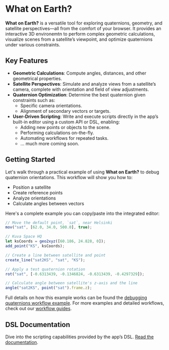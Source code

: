 # What on Earth?

**What on Earth?** is a versatile tool for exploring quaternions, geometry, and
satellite perspectives—all from the comfort of your browser. It provides an
interactive 3D environemtn  to perform complex geometric calculations,
visualize scenes from a satellite’s viewpoint, and optimize quaternions under
various constraints.

## Key Features

- **Geometric Calculations**: Compute angles, distances, and other geometrical
properties.
- **Satellite Perspectives**: Simulate and analyze views from a satellite’s
camera, complete with orientation and field of view adjustments.
- **Quaternion Optimization**: Determine the best quaternion given constraints
such as:
  - Specific camera orientations.
  - Alignment of secondary vectors or targets.
- **User-Driven Scripting**: Write and execute scripts directly in the app’s
built-in editor using a custom API or DSL, enabling:
  - Adding new points or objects to the scene.
  - Performing calculations on-the-fly.
  - Automating workflows for repeated tasks.
  - ... much more coming soon.

## Getting Started

Let's walk through a practical example of using **What on Earth?** to debug quaternion orientations. This workflow will show you how to:
- Position a satellite
- Create reference points
- Analyze orientations
- Calculate angles between vectors

Here's a complete example you can copy/paste into the integrated editor:

```javascript
// Move the default point, `sat`, near Helsinki
mov("sat", [62.0, 34.0, 500.0], true);

// Kuva Space HQ
let ksCoords = geo2xyz([60.186, 24.828, 0]);
add_point("KS", ksCoords);

// Create a line between satellite and point
create_line("sat2KS", "sat", "KS");

// Apply a test quaternion rotation
rot("sat", [-0.6313439, -0.1346824, -0.6313439, -0.4297329]);

// Calculate angle between satellite's z-axis and the line
angle("sat2KS", point("sat").frame.z);
```

Full details on how this example works can be found the [debugging quaternions workflow example](/workflows/debugging-quaternions). For more examples and detailed workflows, check out our [workflow guides](/workflows/overview).

## DSL Documentation

Dive into the scripting capabilities provided by the app’s DSL. [Read the
documentation](/dsl/overview).

